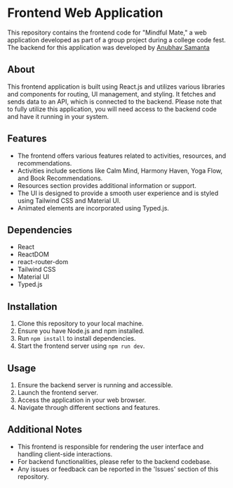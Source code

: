 # Frontend Web Application

This repository contains the frontend code for "Mindful Mate," a web application developed as part of a group project during a college code fest. The backend for this application was developed by [Anubhav Samanta](https://github.com/anubhavgh023)

## About
This frontend application is built using React.js and utilizes various libraries and components for routing, UI management, and styling. It fetches and sends data to an API, which is connected to the backend. Please note that to fully utilize this application, you will need access to the backend code and have it running in your system.

## Features
- The frontend offers various features related to activities, resources, and recommendations.
- Activities include sections like Calm Mind, Harmony Haven, Yoga Flow, and Book Recommendations.
- Resources section provides additional information or support.
- The UI is designed to provide a smooth user experience and is styled using Tailwind CSS and Material UI.
- Animated elements are incorporated using Typed.js.

## Dependencies
- React
- ReactDOM
- react-router-dom
- Tailwind CSS
- Material UI
- Typed.js

## Installation
1. Clone this repository to your local machine.
2. Ensure you have Node.js and npm installed.
3. Run `npm install` to install dependencies.
4. Start the frontend server using `npm run dev`.

## Usage
1. Ensure the backend server is running and accessible.
2. Launch the frontend server.
3. Access the application in your web browser.
4. Navigate through different sections and features.

## Additional Notes
- This frontend is responsible for rendering the user interface and handling client-side interactions.
- For backend functionalities, please refer to the backend codebase.
- Any issues or feedback can be reported in the 'Issues' section of this repository.

